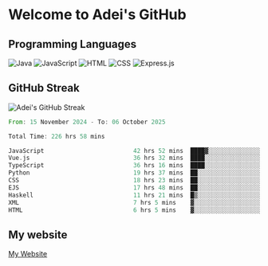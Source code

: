 # Welcome to Adei's GitHub

## Programming Languages
![Java](https://img.shields.io/badge/Java-007396?style=flat-square&logo=java&logoColor=white)
![JavaScript](https://img.shields.io/badge/JavaScript-F7DF1E?style=flat-square&logo=javascript&logoColor=black)
![HTML](https://img.shields.io/badge/HTML-E34F26?style=flat-square&logo=html5&logoColor=white)
![CSS](https://img.shields.io/badge/CSS-1572B6?style=flat-square&logo=css3&logoColor=white)
![Express.js](https://img.shields.io/badge/Express.js-000000?style=flat-square&logo=express&logoColor=white)


## GitHub Streak
![Adei's GitHub Streak](https://github-readme-streak-stats.herokuapp.com/?user=AdeiTamayo&hide_border=true)

<!--START_SECTION:waka-->

```rust
From: 15 November 2024 - To: 06 October 2025

Total Time: 226 hrs 58 mins

JavaScript                         42 hrs 52 mins  ████▓░░░░░░░░░░░░░░░░░░░░   18.64 %
Vue.js                             36 hrs 32 mins  ████░░░░░░░░░░░░░░░░░░░░░   15.89 %
TypeScript                         36 hrs 16 mins  ████░░░░░░░░░░░░░░░░░░░░░   15.77 %
Python                             19 hrs 37 mins  ██░░░░░░░░░░░░░░░░░░░░░░░   08.53 %
CSS                                18 hrs 23 mins  ██░░░░░░░░░░░░░░░░░░░░░░░   08.00 %
EJS                                17 hrs 48 mins  ██░░░░░░░░░░░░░░░░░░░░░░░   07.74 %
Haskell                            11 hrs 21 mins  █▒░░░░░░░░░░░░░░░░░░░░░░░   04.94 %
XML                                7 hrs 5 mins    ▓░░░░░░░░░░░░░░░░░░░░░░░░   03.08 %
HTML                               6 hrs 5 mins    ▓░░░░░░░░░░░░░░░░░░░░░░░░   02.65 %
```

<!--END_SECTION:waka-->

## My website
[My Website](https://adei.eus)


